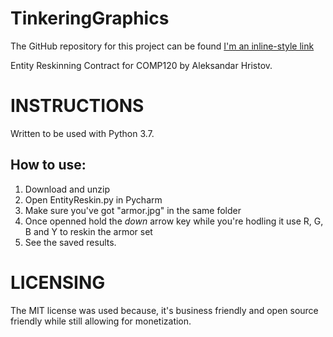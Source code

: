 # TinkeringGraphics
The GitHub repository for this project can be found [I'm an inline-style link](https://github.com/AH228589/TinkeringGraphics)

Entity Reskinning Contract for COMP120 by Aleksandar Hristov.


# INSTRUCTIONS
Written to be used with Python 3.7.


## How to use:
1. Download and unzip
2. Open EntityReskin.py in Pycharm
3. Make sure you've got "armor.jpg" in the same folder
4. Once openned hold the *down* arrow key while you're hodling it use R, G, B and Y to reskin the armor set
5. See the saved results.


# LICENSING
The MIT license was used because, it's business friendly and open source friendly while still allowing for monetization.
